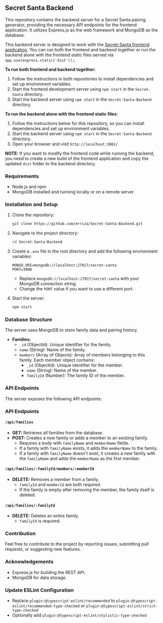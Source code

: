 ## Secret Santa Backend

This repository contains the backend server for a Secret Santa pairing generator, providing the necessary API endpoints for the frontend application. It utilizes Express.js as the web framework and MongoDB as the database. 

This backend server is designed to work with the [Secret-Santa frontend application](https://github.com/erriza/Secret-Santa). You can run both the frontend and backend together or run the backend alone with the frontend static files served via `app.use(express.static('dist'));`.

**To run both frontend and backend together:**

1. Follow the instructions in both repositories to install dependencies and set up environment variables.
2. Start the frontend development server using `npm start` in the `Secret-Santa` directory.
3. Start the backend server using `npm start` in the `Secret-Santa-Backend` directory.


**To run the backend alone with the frontend static files:**

1. Follow the instructions below for this repository, so you can install dependencies and set up environment variables.
2. Start the backend server using `npm start` in the `Secret-Santa-Backend` directory.
3. Open your browser and visit `http://localhost:3001/`

**NOTE:**  If you want to modify the frontend code while running the backend, you need to create a new build of the frontend application and copy the updated `dist` folder to the backend directory. 


### Requirements

- Node.js and npm
- MongoDB installed and running locally or on a remote server.

### Installation and Setup

1. Clone the repository:
   ```bash
   git clone https://github.com/erriza/Secret-Santa-Backend.git
   ```

2. Navigate to the project directory:
   ```bash
   cd Secret-Santa-Backend
   ```

4. Create a `.env` file in the root directory and add the following environment variables:

   ```
   MONGO_URI=mongodb://localhost:27017/secret-santa
   PORT=3000
   ```

   - Replace `mongodb://localhost:27017/secret-santa` with your MongoDB connection string.
   - Change the `PORT` value if you want to use a different port.

5. Start the server:
   ```bash
   npm start
   ```

### Database Structure

The server uses MongoDB to store family data and pairing history. 

- **Families:**
    - `_id` (ObjectId): Unique identifier for the family.
    - `name` (String): Name of the family.
    - `members` (Array of Objects): Array of members belonging to this family. Each member object contains:
        - `_id` (ObjectId): Unique identifier for the member.
        - `name` (String): Name of the member.
        - `familyId` (Number): The family ID of the member. 

### API Endpoints

The server exposes the following API endpoints:

### API Endpoints

#### **`/api/families`**

- **GET:** Retrieves all families from the database.
- **POST:** Creates a new family or adds a member to an existing family. 
    - Requires a body with `familyName` and `memberName` fields.
    - If a family with `familyName` exists, it adds the `memberName` to the family.
    - If a family with `familyName` doesn't exist, it creates a new family with the `familyName` and adds the `memberName` as the first member.

#### **`/api/families/:familyId/members/:memberId`**

- **DELETE:** Removes a member from a family. 
    - `familyId` and `memberId` are both required.
    - If the family is empty after removing the member, the family itself is deleted.

#### **`/api/families/:familyId`**

- **DELETE:** Deletes an entire family.
    - `familyId` is required.

### Contribution

Feel free to contribute to the project by reporting issues, submitting pull requests, or suggesting new features.

### Acknowledgements

- Express.js for building the REST API.
- MongoDB for data storage.

### Update ESLint Configuration

- Replace `plugin:@typescript-eslint/recommended` to `plugin:@typescript-eslint/recommended-type-checked` or `plugin:@typescript-eslint/strict-type-checked`
- Optionally add `plugin:@typescript-eslint/stylistic-type-checked` 
